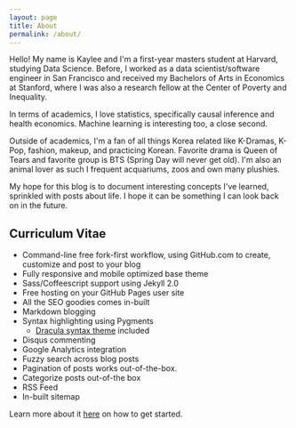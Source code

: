 ```yaml
---
layout: page
title: About
permalink: /about/
---
```


Hello! My name is Kaylee and I'm a first-year masters student at Harvard, studying Data Science. Before, I worked as a data scientist/software engineer in San Francisco and received my Bachelors of Arts in Economics at Stanford, where I was also a research fellow at the Center of Poverty and Inequality. 

In terms of academics, I love statistics, specifically causal inference and health economics. Machine learning is interesting too, a close second. 

Outside of academics, I'm a fan of all things Korea related like K-Dramas, K-Pop, fashion, makeup, and practicing Korean. Favorite drama is Queen of Tears and favorite group is BTS (Spring Day will never get old). I'm also an animal lover as such I frequent acquariums, zoos and own many plushies.

My hope for this blog is to document interesting concepts I've learned, sprinkled with posts about life. I hope it can be something I can look back on in the future.

## Curriculum Vitae

- Command-line free fork-first workflow, using GitHub.com to create, customize and post to your blog
- Fully responsive and mobile optimized base theme
- Sass/Coffeescript support using Jekyll 2.0
- Free hosting on your GitHub Pages user site
- All the SEO goodies comes in-built
- Markdown blogging
- Syntax highlighting using Pygments
    - [Dracula syntax theme](https://draculatheme.com/) included
- Disqus commenting
- Google Analytics integration
- Fuzzy search across blog posts
- Pagination of posts works out-of-the-box.
- Categorize posts out-of-the box
- RSS Feed
- In-built sitemap

Learn more about it [here](https://github.com/amitmerchant1990/reverie) on how to get started.
